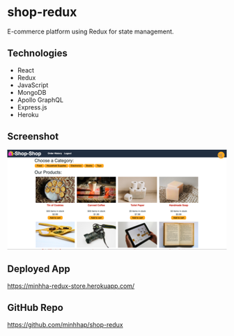 # shop-redux
E-commerce platform using Redux for state management.

## Technologies
* React
* Redux
* JavaScript
* MongoDB
* Apollo GraphQL
* Express.js
* Heroku

## Screenshot
<div>
    <img src="./client/src/assets/redux-store.png"></img>
</div>

## Deployed App
https://minhha-redux-store.herokuapp.com/

## GitHub Repo
https://github.com/minhhap/shop-redux
